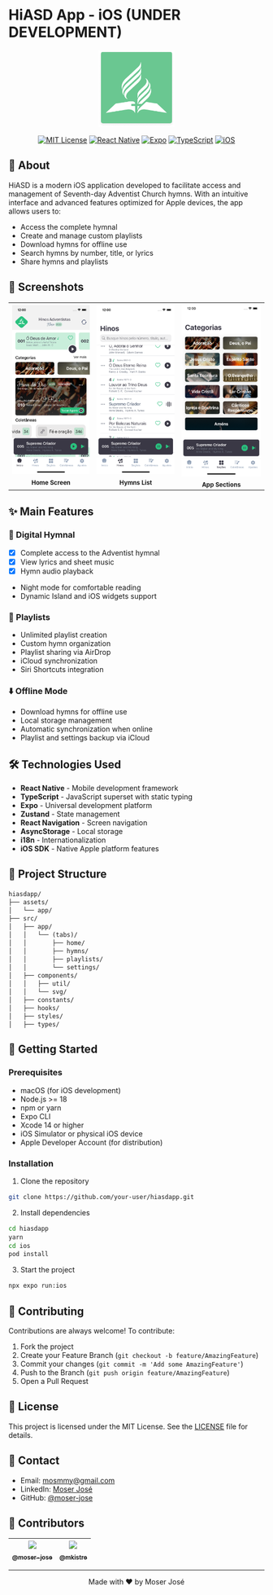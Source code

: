 # HiASD App - iOS (UNDER DEVELOPMENT)

<div align="center">

<img src="assets/app/logo.png" width="150" alt="HiASD Logo"/>

[![MIT License](https://img.shields.io/badge/License-MIT-green.svg)](https://choosealicense.com/licenses/mit/)
[![React Native](https://img.shields.io/badge/React_Native-20232A?style=flat&logo=react&logoColor=61DAFB)](https://reactnative.dev/)
[![Expo](https://img.shields.io/badge/Expo-000020?style=flat&logo=expo&logoColor=white)](https://expo.dev/)
[![TypeScript](https://img.shields.io/badge/TypeScript-007ACC?style=flat&logo=typescript&logoColor=white)](https://www.typescriptlang.org/)
[![iOS](https://img.shields.io/badge/iOS-000000?style=flat&logo=apple&logoColor=white)](https://www.apple.com/ios/)

</div>

## 📱 About

HiASD is a modern iOS application developed to facilitate access and management of Seventh-day Adventist Church hymns. With an intuitive interface and advanced features optimized for Apple devices, the app allows users to:

- Access the complete hymnal
- Create and manage custom playlists
- Download hymns for offline use
- Search hymns by number, title, or lyrics
- Share hymns and playlists

## 📱 Screenshots

<div align="center">
  <table>
    <tr>
      <td align="center">
        <img src="assets/app/screens/home.png" width="200" alt="Home Screen"/>
        <br />
        <sub><b>Home Screen</b></sub>
      </td>
      <td align="center">
        <img src="assets/app/screens/hymns.png" width="200" alt="Hymns List"/>
        <br />
        <sub><b>Hymns List</b></sub>
      </td>
      <td align="center">
        <img src="assets/app/screens/sections.png" width="200" alt="App Sections"/>
        <br />
        <sub><b>App Sections</b></sub>
      </td>
    </tr>
  </table>
</div>

## ✨ Main Features

### 📖 Digital Hymnal

- [x] Complete access to the Adventist hymnal
- [x] View lyrics and sheet music
- [x] Hymn audio playback
- Night mode for comfortable reading
- Dynamic Island and iOS widgets support

### 🎵 Playlists

- Unlimited playlist creation
- Custom hymn organization
- Playlist sharing via AirDrop
- iCloud synchronization
- Siri Shortcuts integration

### ⬇️ Offline Mode

- Download hymns for offline use
- Local storage management
- Automatic synchronization when online
- Playlist and settings backup via iCloud

## 🛠️ Technologies Used

- **React Native** - Mobile development framework
- **TypeScript** - JavaScript superset with static typing
- **Expo** - Universal development platform
- **Zustand** - State management
- **React Navigation** - Screen navigation
- **AsyncStorage** - Local storage
- **i18n** - Internationalization
- **iOS SDK** - Native Apple platform features

## 📂 Project Structure

```
hiasdapp/
├── assets/
│   └── app/
├── src/
│   ├── app/
│   │   └── (tabs)/
│   │       ├── home/
│   │       ├── hymns/
│   │       ├── playlists/
│   │       └── settings/
│   ├── components/
│   │   ├── util/
│   │   └── svg/
│   ├── constants/
│   ├── hooks/
│   ├── styles/
│   ├── types/
```

## 🚀 Getting Started

### Prerequisites

- macOS (for iOS development)
- Node.js >= 18
- npm or yarn
- Expo CLI
- Xcode 14 or higher
- iOS Simulator or physical iOS device
- Apple Developer Account (for distribution)

### Installation

1. Clone the repository

```bash
git clone https://github.com/your-user/hiasdapp.git
```

2. Install dependencies
```bash
cd hiasdapp
yarn
cd ios
pod install
```

3. Start the project
```bash
npx expo run:ios
```

## 🤝 Contributing

Contributions are always welcome! To contribute:

1. Fork the project
2. Create your Feature Branch (`git checkout -b feature/AmazingFeature`)
3. Commit your changes (`git commit -m 'Add some AmazingFeature'`)
4. Push to the Branch (`git push origin feature/AmazingFeature`)
5. Open a Pull Request

## 📝 License

This project is licensed under the MIT License. See the [LICENSE](LICENSE) file for details.

## 📧 Contact

- Email: mosmmy@gmail.com
- LinkedIn: [Moser José](https://linkedin.com/in/moser-jose)
- GitHub: [@moser-jose](https://github.com/moser-jose)

## 👥 Contributors

| [<img src="https://avatars0.githubusercontent.com/u/8234620?" width="60"><br><sub>@moser-jose</sub>](https://github.com/moser-jose) | [<img src="https://avatars.githubusercontent.com/u/199351435?v=4" width="60"><br><sub>@mkistre</sub>](https://github.com/mkistre) |
|:----------------------------------------------------------------------------------------------------------------------------------:|:----------------------------------------------------------------------------------------------------------------------------------:|

---

<div align="center">
Made with ❤️ by Moser José
</div> 